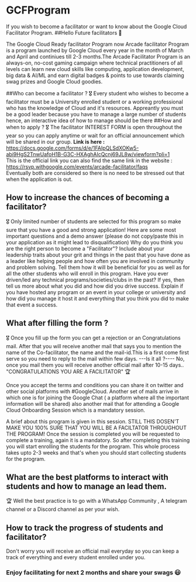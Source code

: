 # GCFProgram
If you wish to become a facilitator or want to know about the Google Cloud Facilitator Program.
##Hello Future facilitators :tada:	

The Google Cloud Ready facilitator Program now Arcade facilitator Program  is a program launched by Google Cloud every year in the month of March and April and continiues till 2-3 months.The Arcade Facilitator Program is an always-on, no-cost gaming campaign where technical practitioners of all levels can learn new cloud skills like computing, application development, big data & AI/ML and earn digital badges & points to use towards claiming swag prizes and Google Cloud goodies. 

 ##Who can become a facilitator ?
:medal_military:	Every student who wishes to become a facilitator must be a University enrolled student or a working professional who has the knowledge of Cloud and it's resources. Appreantly you must be a good leader because you have to manage a large number of students hence, an interactive idea of how to manage should be there
##How and when to apply ?
:medal_military:	The facilitator INTEREST FORM is open throughout the year so you can apply anytime or wait for an official announcement which will be shared in our group.
<b>Link is here :</b> https://docs.google.com/forms/d/e/1FAIpQLSdXOKw5-abi9HgS2TnwUafoH1B-G3C-HXAghAlcQcnj69JL8w/viewform?pli=1 <br>
This is the official link you can also find the same link in the website : https://rsvp.withgoogle.com/events/arcade-facilitator/faqs <br>
Eventually both are considered so there is no need to be stressed out that when the application is out.

## How to increase the chances of becoming a facilitator?
:medal_military:	 Only limited number of students are selected for this program so make sure that you have  a good and strong application!
Here are some most important questions and a demo answer (please do not copy/paste this in your application as it might lead to disqualification)
Why do you think you are the right person to become a "Facilitator"?
 Include about your leadership traits about your grit and things in the past that you have done as a leader like helping people and how often you are involved in community and problem solving. Tell them how it will be beneficial for you as well as for all the other students who will enroll in this program.
Have you ever driven/led any technical programs/societies/clubs in the past? If yes, then tell us more about what you did and how did you drive success.
 Explain if you have hosted any program or an event in your college or university and how did you manage it host it and everything that you think you did to make that event a success.
## What after filling the form ?
:medal_military:	Once you fill up the form you can get a rejection or an Congratulations mail.
After that you will receive another mail that says you to mention the name of the Co-facilitator, the name and the mail-id.This is a first come first serve so you need to reply to the mail within few days.
---Is it all ?----
No, once you mail them you will receive another official mail after 10-15 days..
"CONGRATULATIONS YOU ARE A FACILITATOR" :trophy:	

Once you accept the terms and conditions you can share it on twitter and other social platforms with #GoogleCloud.
Another set of mails arrive in which one is for joining the Google Chat ( a platform where all the important information will be shared)
also another mail that for attending a Google Cloud Onboarding Session which is a mandatory session.

A brief about this program is given in this session. STILL THIS DOSEN'T MAKE YOU 100% SURE THAT YOU WILL BE A FACILTATOR THROUGHOUT THE PROGRAM!
Once the session is completed you will be requested to complete a training, again it is a mandatory. So after completing this training you will start enrolling the students for the program.
This whole process takes upto 2-3 weeks and that's when you should start collecting students for the program.

## What are the best platforms to interact with students and how to manage an lead them.
:trophy:	Well the best practice is to go with a WhatsApp Community , A telegram channel or a Discord channel as per your wish.

## How to track the progress of students and facilitator?
Don't worry you will receive an official mail everyday so you can keep a track of everything and every student enrolled under you.

 ### Enjoy facilitating for next 2 months and share your swags :smiley:	
